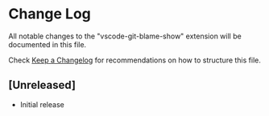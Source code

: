 # Change Log
All notable changes to the "vscode-git-blame-show" extension will be documented in this file.

Check [Keep a Changelog](http://keepachangelog.com/) for recommendations on how to structure this file.

## [Unreleased]
- Initial release